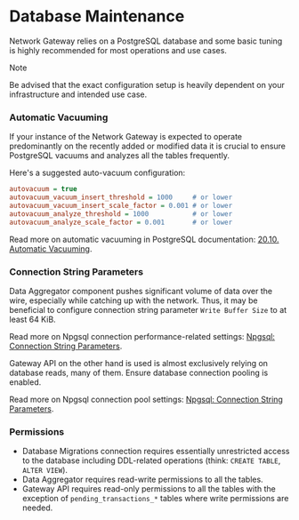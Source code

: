 # Database Maintenance

Network Gateway relies on a PostgreSQL database and some basic tuning is highly recommended for most operations and use cases.

> [!NOTE]
> Be advised that the exact configuration setup is heavily dependent on your infrastructure and intended use case.

### Automatic Vacuuming

If your instance of the Network Gateway is expected to operate predominantly on the recently added or modified data it is crucial to ensure PostgreSQL vacuums and analyzes all the tables frequently.

Here's a suggested auto-vacuum configuration:

```ini
autovacuum = true
autovacuum_vacuum_insert_threshold = 1000     # or lower
autovacuum_vacuum_insert_scale_factor = 0.001 # or lower
autovacuum_analyze_threshold = 1000           # or lower
autovacuum_analyze_scale_factor = 0.001       # or lower
```

Read more on automatic vacuuming in PostgreSQL documentation: [20.10. Automatic Vacuuming](https://www.postgresql.org/docs/current/runtime-config-autovacuum.html).

### Connection String Parameters

Data Aggregator component pushes significant volume of data over the wire, especially while catching up with the network. 
Thus, it may be beneficial to configure connection string parameter `Write Buffer Size` to at least 64 KiB.

Read more on Npgsql connection performance-related settings: [Npgsql: Connection String Parameters](https://www.npgsql.org/doc/connection-string-parameters.html#performance).

Gateway API on the other hand is used is almost exclusively relying on database reads, many of them. Ensure database connection pooling is enabled.

Read more on Npgsql connection pool settings: [Npgsql: Connection String Parameters](https://www.npgsql.org/doc/connection-string-parameters.html#pooling).

### Permissions

- Database Migrations connection requires essentially unrestricted access to the database including DDL-related operations (think: `CREATE TABLE`, `ALTER VIEW`).
- Data Aggregator requires read-write permissions to all the tables.
- Gateway API requires read-only permissions to all the tables with the exception of `pending_transactions_*` tables where write permissions are needed.
